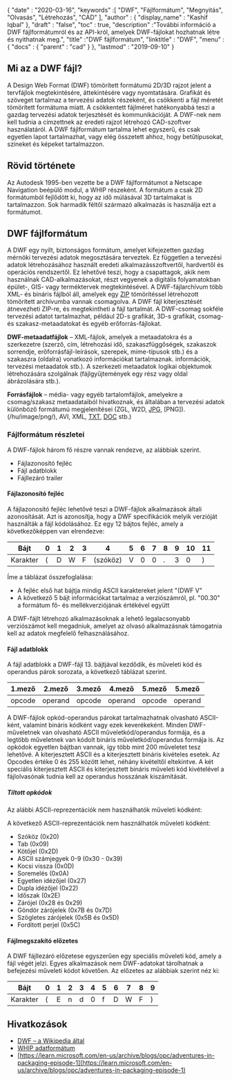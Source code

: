 {
  "date" : "2020-03-16",
  "keywords" :[ "DWF", "Fájlformátum", "Megnyitás", "Olvasás", "Létrehozás", "CAD" ],
  "author" : {
    "display_name" : "Kashif Iqbal"
},
  "draft" : "false",
  "toc" : true,
  "description" :"További információ a DWF fájlformátumról és az API-król, amelyek DWF-fájlokat hozhatnak létre és nyithatnak meg.",
  "title" :"DWF fájlformátum",
  "linktitle" : "DWF",
  "menu" : {
    "docs" : {
      "parent" : "cad"
}
},
  "lastmod" : "2019-09-10"
}

## Mi az a DWF fájl?

A Design Web Format (DWF) tömörített formátumú 2D/3D rajzot jelent a tervfájlok megtekintésére, áttekintésére vagy nyomtatására. Grafikát és szöveget tartalmaz a tervezési adatok részeként, és csökkenti a fájl méretét tömörített formátuma miatt. A csökkentett fájlméret hatékonyabbá teszi a gazdag tervezési adatok terjesztését és kommunikációját. A DWF-nek nem kell tudnia a címzettnek az eredeti rajzot létrehozó CAD-szoftver használatáról. A DWF fájlformátum tartalma lehet egyszerű, és csak egyetlen lapot tartalmazhat, vagy elég összetett ahhoz, hogy betűtípusokat, színeket és képeket tartalmazzon.

## Rövid története ##

Az Autodesk 1995-ben vezette be a DWF fájlformátumot a Netscape Navigation beépülő modul, a WHIP részeként. A formátum a csak 2D formátumból fejlődött ki, hogy az idő múlásával 3D tartalmakat is tartalmazzon. Sok harmadik féltől származó alkalmazás is használja ezt a formátumot.

## DWF fájlformátum ##

A DWF egy nyílt, biztonságos formátum, amelyet kifejezetten gazdag mérnöki tervezési adatok megosztására terveztek. Ez független a tervezési adatok létrehozásához használt eredeti alkalmazásszoftvertől, hardvertől és operációs rendszertől. Ez lehetővé teszi, hogy a csapattagok, akik nem használnak CAD-alkalmazásokat, részt vegyenek a digitális folyamatokban épület-, GIS- vagy terméktervek megtekintésével. A DWF-fájlarchívum több XML- és bináris fájlból áll, amelyek egy [ZIP](/hu/compression/zip/) tömörítéssel létrehozott tömörített archívumba vannak csomagolva. A DWF fájl kiterjesztését átnevezheti ZIP-re, és megtekintheti a fájl tartalmát. A DWF-csomag sokféle tervezési adatot tartalmazhat, például 2D-s grafikát, 3D-s grafikát, csomag- és szakasz-metaadatokat és egyéb erőforrás-fájlokat.

**DWF-metaadatfájlok** – XML-fájlok, amelyek a metaadatokra és a szerkezetre (szerző, cím, létrehozási idő, szakaszfüggőségek, szakaszok sorrendje, erőforrásfájl-leírások, szerepek, mime-típusok stb.) és a szakaszra (oldalra) vonatkozó információkat tartalmaznak. információk, tervezési metaadatok stb.). A szerkezeti metaadatok logikai objektumok létrehozására szolgálnak (fájlgyűjtemények egy rész vagy oldal ábrázolására stb.).

**Forrásfájlok** – média- vagy egyéb tartalomfájlok, amelyekre a csomag/szakasz metaadataiból hivatkoznak, és általában a tervezési adatok különböző formátumú megjelenítései (ZGL, W2D, [JPG](/hu/image/jpeg/), [PNG]). (/hu/image/png/), AVI, XML, [TXT](/hu/word-processing/txt/), [DOC](/hu/word-processing/doc/) stb.)

### Fájlformátum részletei ###

A DWF-fájlok három fő részre vannak rendezve, az alábbiak szerint.

* Fájlazonosító fejléc
* Fájl adatblokk
* Fájllezáró trailer

#### Fájlazonosító fejléc ####

A fájlazonosító fejléc lehetővé teszi a DWF-fájlok alkalmazások általi azonosítását. Azt is azonosítja, hogy a DWF specifikációk melyik verzióját használták a fájl kódolásához. Ez egy 12 bájtos fejléc, amely a következőképpen van elrendezve:


|Bájt|0|1|2|3|4|5|6|7|8|9|10|11
--- | --- |--- | --- |--- | --- |--- | --- |--- | --- |--- | --- |--- |
|Karakter|(|D|W|F|(szóköz)|V|0|0|.|3|0|)

Íme a táblázat összefoglalása:

* A fejléc első hat bájtja mindig ASCII karaktereket jelent "(DWF V"
* A következő 5 bájt információkat tartalmaz a verziószámról, pl. "00.30" a formátum fő- és mellékverziójának értékével együtt

A DWF-fájlt létrehozó alkalmazásoknak a lehető legalacsonyabb verziószámot kell megadniuk, amelyet az olvasó alkalmazásnak támogatnia kell az adatok megfelelő felhasználásához.

#### Fájl adatblokk ####

A fájl adatblokk a DWF-fájl 13. bájtjával kezdődik, és műveleti kód és operandus párok sorozata, a következő táblázat szerint.

|1.mező|2.mező|3.mező|4.mező|5.mező|5.mező
--- | --- |--- | --- |--- | --- |
|opcode|operand|opcode|operand|opcode|operand

A DWF-fájlok opkód-operandus párokat tartalmazhatnak olvasható ASCII-ként, valamint bináris kódként vagy ezek keverékeként. Minden DWF-műveletnek van olvasható ASCII műveletkód/operandus formája, és a legtöbb műveletnek van kódolt bináris műveletkód/operandus formája is. Az opkódok egyetlen bájtban vannak, így több mint 200 műveletet tesz lehetővé. A kiterjesztett ASCII és a kiterjesztett bináris kivételes esetek. Az Opcodes értéke 0 és 255 között lehet, néhány kivételtől eltekintve. A két speciális kiterjesztett ASCII és kiterjesztett bináris műveleti kód kivételével a fájlolvasónak tudnia kell az operandus hosszának kiszámítását.

##### Tiltott opkódok #####

Az alábbi ASCII-reprezentációk nem használhatók műveleti kódként:

A következő ASCII-reprezentációk nem használhatók műveleti kódként:

* Szóköz (0x20)
* Tab (0x09)
* Kötőjel (0x2D)
* ASCII számjegyek 0-9 (0x30 - 0x39)
* Kocsi vissza (0x0D)
* Soremelés (0x0A)
* Egyetlen idézőjel (0x27)
* Dupla idézőjel (0x22)
* Időszak (0x2E)
* Zárójel (0x28 és 0x29)
* Göndör zárójelek (0x7B és 0x7D)
* Szögletes zárójelek (0x5B és 0x5D)
* Fordított perjel (0x5C)

#### Fájlmegszakító előzetes ####

A DWF fájllezáró előzetese egyszerűen egy speciális műveleti kód, amely a fájl végét jelzi. Egyes alkalmazások nem DWF-adatokat tárolhatnak a befejezési műveleti kódot követően. Az előzetes az alábbiak szerint néz ki:


|Bájt|0|1|2|3|4|5|6|7|8|9
---|---|---|---|---|---|---|---|---|---|---|
|Karakter|(|E|n|d|0|f|D|W|F|)

## Hivatkozások ##

* [DWF – a Wikipedia által](https://en.wikipedia.org/wiki/Design_Web_Format)
* [WHIP adatformátum](http://paulbourke.net/dataformats/whip/)
* [https://learn.microsoft.com/en-us/archive/blogs/opc/adventures-in-packaging-episode-1](https://learn.microsoft.com/en-us/archive/blogs/opc/adventures-in-packaging-episode-1)

